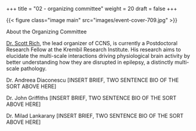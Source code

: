 +++
title = "02 - organizing committee"
weight = 20
draft = false
+++

{{< figure class="image main" src="images/event-cover-709.jpg" >}}

About the Organizing Committee

[Dr. Scott Rich](http://scottrich.strikingly.com/), the lead organizer of CCNS, is currently a Postdoctoral Research Fellow at the Krembil Research Institute.
His research aims to elucidate the multi-scale interactions driving physiological brain activity by better understanding
how they are disrupted in epilepsy, a distinctly multi-scale pathology.

Dr. Andreea Diaconescu
[INSERT BRIEF, TWO SENTENCE BIO OF THE SORT ABOVE HERE]

Dr. John Griffiths
[INSERT BRIEF, TWO SENTENCE BIO OF THE SORT ABOVE HERE]

Dr. Milad Lankarany
[INSERT BRIEF, TWO SENTENCE BIO OF THE SORT ABOVE HERE]

